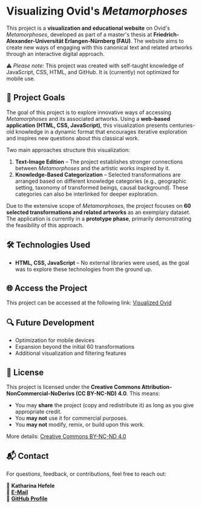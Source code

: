 # Visualizing Ovid's *Metamorphoses*

This project is a **visualization and educational website** on Ovid's *Metamorphoses*, developed as part of a master's thesis at **Friedrich-Alexander-Universität Erlangen-Nürnberg (FAU)**. The website aims to create new ways of engaging with this canonical text and related artworks through an interactive digital approach.

⚠️ *Please note:* This project was created with self-taught knowledge of JavaScript, CSS, HTML, and GitHub. It is (currently) not optimized for mobile use.




## 🎯 Project Goals

The goal of this project is to explore innovative ways of accessing *Metamorphoses* and its associated artworks. Using a **web-based application (HTML, CSS, JavaScript)**, this visualization presents centuries-old knowledge in a dynamic format that encourages iterative exploration and inspires new questions about this classical work.

Two main approaches structure this visualization:

1. **Text-Image Edition** – The project establishes stronger connections between *Metamorphoses* and the artistic works inspired by it.
2. **Knowledge-Based Categorization** – Selected transformations are arranged based on different knowledge categories (e.g., geographic setting, taxonomy of transformed beings, causal background). These categories can also be interlinked for deeper exploration.

Due to the extensive scope of *Metamorphoses*, the project focuses on **60 selected transformations and related artworks** as an exemplary dataset. The application is currently in a **prototype phase**, primarily demonstrating the feasibility of this approach.




## 🛠️ Technologies Used

- **HTML, CSS, JavaScript** – No external libraries were used, as the goal was to explore these technologies from the ground up.




## 🌐 Access the Project

This project can be accessed at the following link: [Visualized Ovid](https://khefele.github.io)




## 🔍 Future Development

- Optimization for mobile devices
- Expansion beyond the initial 60 transformations
- Additional visualization and filtering features




## 📜 License

This project is licensed under the **Creative Commons Attribution-NonCommercial-NoDerivs (CC BY-NC-ND) 4.0**. This means:
- You may **share** the project (copy and redistribute it) as long as you give appropriate credit.
- You **may not** use it for commercial purposes.
- You **may not** modify, remix, or build upon this work.

More details: [Creative Commons BY-NC-ND 4.0](https://creativecommons.org/licenses/by-nc-nd/4.0/)




## 📬 Contact

For questions, feedback, or contributions, feel free to reach out:

👤 **Katharina Hefele**  
📧 **[E-Mail](kathefele@gmail.com)**  
🔗 **[GitHub Profile](https://github.com/KHefele)**
